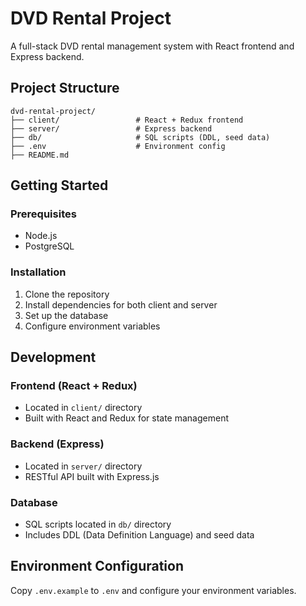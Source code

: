# DVD Rental Project

A full-stack DVD rental management system with React frontend and Express backend.

## Project Structure

```
dvd-rental-project/
├── client/                 # React + Redux frontend
├── server/                 # Express backend
├── db/                     # SQL scripts (DDL, seed data)
├── .env                    # Environment config
├── README.md
```

## Getting Started

### Prerequisites

- Node.js
- PostgreSQL

### Installation

1. Clone the repository
2. Install dependencies for both client and server
3. Set up the database
4. Configure environment variables

## Development

### Frontend (React + Redux)

- Located in `client/` directory
- Built with React and Redux for state management

### Backend (Express)

- Located in `server/` directory
- RESTful API built with Express.js

### Database

- SQL scripts located in `db/` directory
- Includes DDL (Data Definition Language) and seed data

## Environment Configuration

Copy `.env.example` to `.env` and configure your environment variables.
